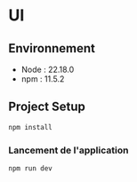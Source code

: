 # UI

## Environnement

- Node : 22.18.0
- npm : 11.5.2

## Project Setup

```sh
npm install
```

### Lancement de l'application

```sh
npm run dev
```
